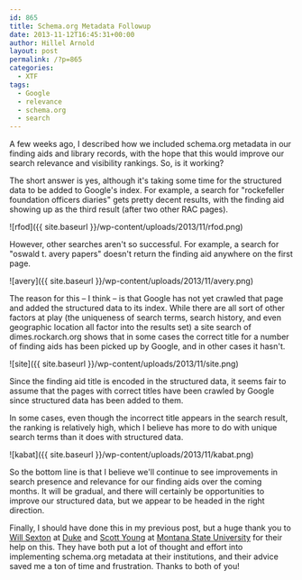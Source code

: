 ```yaml
---
id: 865
title: Schema.org Metadata Followup
date: 2013-11-12T16:45:31+00:00
author: Hillel Arnold
layout: post
permalink: /?p=865
categories:
  - XTF
tags:
  - Google
  - relevance
  - schema.org
  - search
---
```


A few weeks ago, I described how we included schema.org metadata in our finding aids and library records, with the hope that this would improve our search relevance and visibility rankings. So, is it working?<!--more-->

The short answer is yes, although it's taking some time for the structured data to be added to Google's index. For example, a search for "rockefeller foundation officers diaries" gets pretty decent results, with the finding aid showing up as the third result (after two other RAC pages).

![rfod]({{ site.baseurl }}/wp-content/uploads/2013/11/rfod.png)

However, other searches aren't so successful. For example, a search for "oswald t. avery papers" doesn't return the finding aid anywhere on the first page.

![avery]({{ site.baseurl }}/wp-content/uploads/2013/11/avery.png)

The reason for this – I think – is that Google has not yet crawled that page and added the structured data to its index. While there are all sort of other factors at play (the uniqueness of search terms, search history, and even geographic location all factor into the results set) a site search of dimes.rockarch.org shows that in some cases the correct title for a number of finding aids has been picked up by Google, and in other cases it hasn't.

![site]({{ site.baseurl }}/wp-content/uploads/2013/11/site.png)

Since the finding aid title is encoded in the structured data, it seems fair to assume that the pages with correct titles have been crawled by Google since structured data has been added to them.

In some cases, even though the incorrect title appears in the search result, the ranking is relatively high, which I believe has more to do with unique search terms than it does with structured data.

![kabat]({{ site.baseurl }}/wp-content/uploads/2013/11/kabat.png)

So the bottom line is that I believe we'll continue to see improvements in search presence and relevance for our finding aids over the coming months. It will be gradual, and there will certainly be opportunities to improve our structured data, but we appear to be headed in the right direction.

Finally, I should have done this in my previous post, but a huge thank you to [Will Sexton](https://twitter.com/willsexton) at [Duke](http://duke.edu/) and [Scott Young](http://hellolibrarian.com/) at [Montana State University](http://www.montana.edu/) for their help on this. They have both put a lot of thought and effort into implementing schema.org metadata at their institutions, and their advice saved me a ton of time and frustration. Thanks to both of you!
